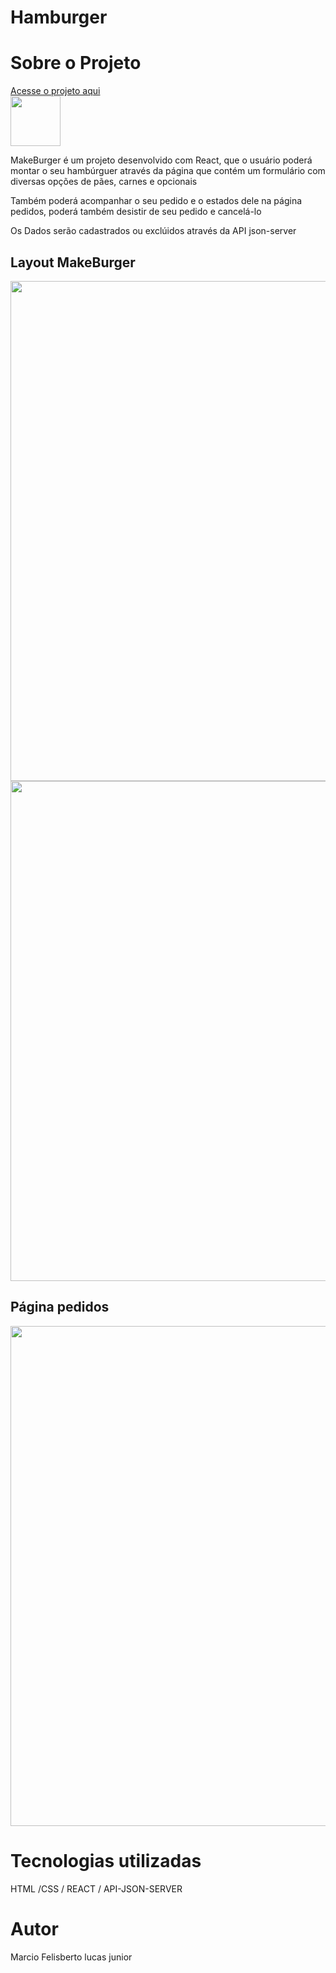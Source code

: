 # Hamburger
 
<h1>Sobre  o  Projeto   </h1>

<a href="https://hamburger-seven.vercel.app/" />Acesse o projeto aqui</a><br>
<a href="https://github.com/marciolucasjunior/MakeBurger/blob/main/LICENSE"><img src="https://user-images.githubusercontent.com/109992150/211327592-53df9889-77d2-4d5d-acc8-429675954564.svg" width="80px" /></a>

<p>MakeBurger é um projeto desenvolvido com React, que o usuário poderá montar o seu hambúrguer através da página que contém um formulário com diversas opções de pães, carnes e opcionais</p>
<p>Também poderá acompanhar o seu pedido e o estados dele na página pedidos, poderá também desistir de seu pedido e cancelá-lo</p>
<p> Os Dados serão cadastrados ou exclúidos através da API json-server</p>

<h2>Layout MakeBurger </h2>
<div>
<img src="https://user-images.githubusercontent.com/109992150/210823328-e5d9b019-5262-4545-ac49-b59bb616fe48.png"  width="800px" /><img src="https://user-images.githubusercontent.com/109992150/210823800-c7911b0f-54ee-4b95-b895-fa740d70711e.png"  width="800px" /> 
</div>
<h2>Página pedidos </h2>
<img src="https://user-images.githubusercontent.com/109992150/210836009-e4f21fb2-7b62-419f-88e6-1bb2426a2630.png"  width="800px" /> 


<h1>Tecnologias utilizadas </h1>
 HTML /CSS / REACT / API-JSON-SERVER
 
 <h1>Autor</h1>
 Marcio Felisberto lucas junior
